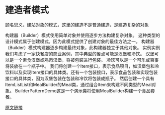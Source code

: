 # 建造者模式
顾名思义，建站对象的模式，这里的建造不是普通建造，是建造复杂的对象


构建器（Builder）模式使用简单对象并使用逐步方法构建复杂对象。 这种类型的设计模式属于创建模式，因为此模式提供了创建对象的最佳方法之一。
构建器（Builder）模式构建器逐步构建最终对象，此构建器独立于其他对象。
实例实例我们考虑了一家快餐店的商业案例，其中典型的餐点可能是汉堡和冷饮。 汉堡可以是一个素食汉堡或鸡肉汉堡，将被包装进行包装。 冷饮可以是一个可乐或百事将装放在一个瓶子中。
我们将创建一个Item接口，表示食品项目，如汉堡包和冷饮料以及实现Item接口的具体类。还有一个包装接口，表示食品包装和实现包装接口的具体类，因为汉堡包装在包装和冷饮将包装成瓶子。
然后创建一个具有ItemListList和MealBuilder的Meal类，通过组合Item来构建不同类型的Meal对象。 BuilderPatternDemo这是一个演示类将使用MealBuilder构建一个食品套餐。


[原文链接](https://www.yiibai.com/design_pattern/builder_pattern.html)

